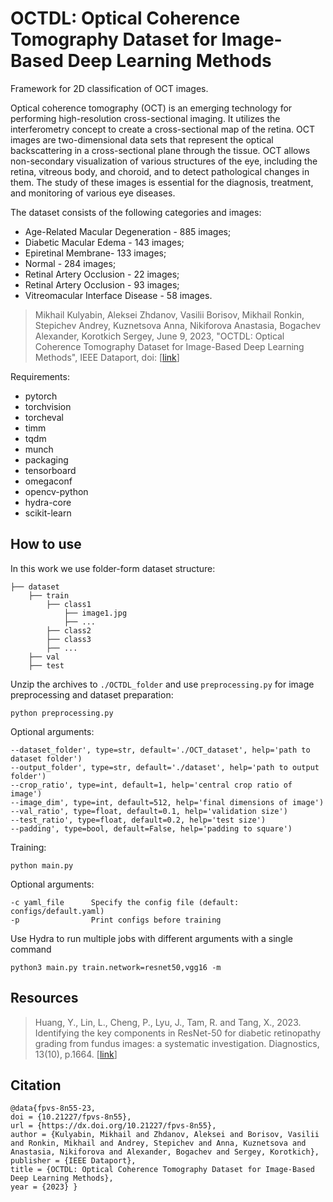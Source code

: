 # OCTDL: Optical Coherence Tomography Dataset for Image-Based Deep Learning Methods

Framework for 2D classification of OCT images.

Optical coherence tomography (OCT) is an emerging technology for performing high-resolution cross-sectional imaging. 
It utilizes the interferometry concept to create a cross-sectional map of the retina. 
OCT images are two-dimensional data sets that represent the optical backscattering in a cross-sectional plane 
through the tissue. 
OCT allows non-secondary visualization of various structures of the eye, including the retina, vitreous body,
and choroid, and to detect pathological changes in them. 
The study of these images is essential for the diagnosis, treatment, and monitoring of various eye diseases.

The dataset consists of the following categories and images:

- Age-Related Macular Degeneration - 885 images;
- Diabetic Macular Edema - 143 images;
- Epiretinal Membrane- 133 images;
- Normal - 284 images;
- Retinal Artery Occlusion - 22 images;
- Retinal Artery Occlusion - 93 images;
- Vitreomacular Interface Disease - 58 images.


> Mikhail Kulyabin, Aleksei Zhdanov, Vasilii Borisov, Mikhail Ronkin, Stepichev Andrey, Kuznetsova Anna, Nikiforova Anastasia, Bogachev Alexander, Korotkich Sergey, June 9, 2023, "OCTDL: Optical Coherence Tomography Dataset for Image-Based Deep Learning Methods", 
> IEEE Dataport, doi: [[link](https://dx.doi.org/10.21227/fpvs-8n55)]

Requirements:
- pytorch
- torchvision
- torcheval
- timm
- tqdm
- munch
- packaging
- tensorboard
- omegaconf
- opencv-python
- hydra-core
- scikit-learn



## How to use
In this work we use folder-form dataset structure:
```
├── dataset
    ├── train
        ├── class1
            ├── image1.jpg
            ├── ...
        ├── class2
        ├── class3
        ├── ...
    ├── val
    ├── test
```
Unzip the archives to `./OCTDL_folder` and use `preprocessing.py` for image preprocessing and dataset preparation:
```
python preprocessing.py
```
Optional arguments:
```
--dataset_folder', type=str, default='./OCT_dataset', help='path to dataset folder')
--output_folder', type=str, default='./dataset', help='path to output folder')
--crop_ratio', type=int, default=1, help='central crop ratio of image')
--image_dim', type=int, default=512, help='final dimensions of image')
--val_ratio', type=float, default=0.1, help='validation size')
--test_ratio', type=float, default=0.2, help='test size')
--padding', type=bool, default=False, help='padding to square')
```

Training:

```shell
python main.py
```

Optional arguments:
```
-c yaml_file      Specify the config file (default: configs/default.yaml)
-p                Print configs before training
```

Use Hydra to run multiple jobs with different arguments with a single command
```
python3 main.py train.network=resnet50,vgg16 -m
```

## Resources

> Huang, Y., Lin, L., Cheng, P., Lyu, J., Tam, R. and Tang, X., 2023. Identifying the key components in ResNet-50 for diabetic retinopathy grading from fundus images: a systematic investigation. Diagnostics, 13(10), p.1664. [[link](https://www.mdpi.com/2075-4418/13/10/1664)]


## Citation
```
@data{fpvs-8n55-23,
doi = {10.21227/fpvs-8n55},
url = {https://dx.doi.org/10.21227/fpvs-8n55},
author = {Kulyabin, Mikhail and Zhdanov, Aleksei and Borisov, Vasilii and Ronkin, Mikhail and Andrey, Stepichev and Anna, Kuznetsova and Anastasia, Nikiforova and Alexander, Bogachev and Sergey, Korotkich},
publisher = {IEEE Dataport},
title = {OCTDL: Optical Coherence Tomography Dataset for Image-Based Deep Learning Methods},
year = {2023} } 
```
